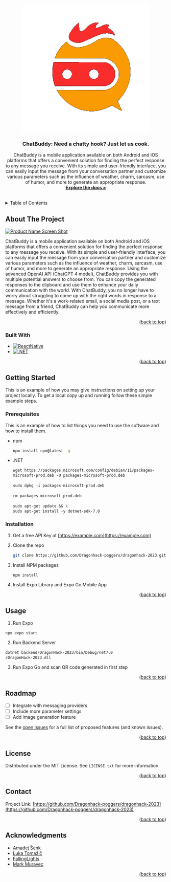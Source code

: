 <!-- Improved compatibility of back to top link: See: https://github.com/othneildrew/Best-README-Template/pull/73 -->
<a name="readme-top"></a>
<!--
*** Thanks for checking out the Best-README-Template. If you have a suggestion
*** that would make this better, please fork the repo and create a pull request
*** or simply open an issue with the tag "enhancement".
*** Don't forget to give the project a star!
*** Thanks again! Now go create something AMAZING! :D
-->



<!-- PROJECT SHIELDS -->
<!--
*** I'm using markdown "reference style" links for readability.
*** Reference links are enclosed in brackets [ ] instead of parentheses ( ).
*** See the bottom of this document for the declaration of the reference variables
*** for contributors-url, forks-url, etc. This is an optional, concise syntax you may use.
*** https://www.markdownguide.org/basic-syntax/#reference-style-links
-->


<!-- PROJECT LOGO -->
<br />
<div align="center">
  <a href="https://github.com/Dragonhack-poggers/dragonhack-2023">
    <img src="logo.gif" alt="Logo" width="400" height="400">
  </a>

<h3 align="center">ChatBuddy: Need a chatty hook? Just let us cook.</h3>

  <p align="center">
    ChatBuddy is a mobile application available on both Android and iOS platforms that offers a convenient solution for finding the perfect response to any message you receive. With its simple and user-friendly interface, you can easily input the message from your conversation partner and customize various parameters such as the influence of weather, charm, sarcasm, use of humor, and more to generate an appropriate response.
    <br />
    <a href="https://github.com/Dragonhack-poggers/dragonhack-2023"><strong>Explore the docs »</strong></a>
    <br />
    <br />

  </p>
</div>



<!-- TABLE OF CONTENTS -->
<details>
  <summary>Table of Contents</summary>
  <ol>
    <li>
      <a href="#about-the-project">About The Project</a>
      <ul>
        <li><a href="#built-with">Built With</a></li>
      </ul>
    </li>
    <li>
      <a href="#getting-started">Getting Started</a>
      <ul>
        <li><a href="#prerequisites">Prerequisites</a></li>
        <li><a href="#installation">Installation</a></li>
      </ul>
    </li>
    <li><a href="#usage">Usage</a></li>
    <li><a href="#roadmap">Roadmap</a></li>
    <li><a href="#license">License</a></li>
    <li><a href="#contact">Contact</a></li>
    <li><a href="#acknowledgments">Acknowledgments</a></li>
  </ol>
</details>



<!-- ABOUT THE PROJECT -->
## About The Project

[![Product Name Screen Shot][product-screenshot]](https://example.com)

ChatBuddy is a mobile application available on both Android and iOS platforms that offers a convenient solution for finding the perfect response to any message you receive. With its simple and user-friendly interface, you can easily input the message from your conversation partner and customize various parameters such as the influence of weather, charm, sarcasm, use of humor, and more to generate an appropriate response.
Using the advanced OpenAI API (ChatGPT 4 model), ChatBuddy provides you with multiple potential answers to choose from. You can copy the generated responses to the clipboard and use them to enhance your daily communication with the world.
With ChatBuddy, you no longer have to worry about struggling to come up with the right words in response to a message. Whether it's a work-related email, a social media post, or a text message from a friend, ChatBuddy can help you communicate more effectively and efficiently.

<p align="right">(<a href="#readme-top">back to top</a>)</p>



### Built With

* [![ReactNative][React]][React-url]
* [![.NET][.NET]][.NET-url]

<p align="right">(<a href="#readme-top">back to top</a>)</p>



<!-- GETTING STARTED -->
## Getting Started

This is an example of how you may give instructions on setting up your project locally.
To get a local copy up and running follow these simple example steps.

### Prerequisites

This is an example of how to list things you need to use the software and how to install them.
* npm
  ```sh
  npm install npm@latest -g
  ```
* .NET
  ```
  wget https://packages.microsoft.com/config/debian/11/packages-microsoft-prod.deb -O packages-microsoft-prod.deb

  sudo dpkg -i packages-microsoft-prod.deb

  rm packages-microsoft-prod.deb

  sudo apt-get update && \
  sudo apt-get install -y dotnet-sdk-7.0
  ```

### Installation

1. Get a free API Key at [https://example.com](https://example.com)
2. Clone the repo
   ```sh
   git clone https://github.com/Dragonhack-poggers/dragonhack-2023.git
   ```
3. Install NPM packages
   ```sh
   npm install
   ```
   
4. Install Expo Library and Expo Go Mobile App

<p align="right">(<a href="#readme-top">back to top</a>)</p>



<!-- USAGE EXAMPLES -->
## Usage

1. Run Expo
```
npx expo start
```
2. Run Backend Server
```
dotnet backend/DragonHack-2023/bin/Debug/net7.0
/DragonHack-2023.dll
```
3. Run Expo Go and scan QR code generated in first step

<p align="right">(<a href="#readme-top">back to top</a>)</p>



<!-- ROADMAP -->
## Roadmap

- [ ] Integrate with messaging providers
- [ ] Include more parameter settings 
- [ ] Add image generation feature

See the [open issues](https://github.com/Dragonhack-poggers/dragonhack-2023/issues) for a full list of proposed features (and known issues).

<p align="right">(<a href="#readme-top">back to top</a>)</p>




<!-- LICENSE -->
## License

Distributed under the MIT License. See `LICENSE.txt` for more information.

<p align="right">(<a href="#readme-top">back to top</a>)</p>



<!-- CONTACT -->
## Contact

Project Link: [https://github.com/Dragonhack-poggers/dragonhack-2023](https://github.com/Dragonhack-poggers/dragonhack-2023)

<p align="right">(<a href="#readme-top">back to top</a>)</p>



<!-- ACKNOWLEDGMENTS -->
## Acknowledgments

* [Amadej Šenk](https://github.com/Guide4Ever)
* [Luka Tomažič](https://github.com/ltomazic)
* [FallingLights](https://github.com/FallingLights)
* [Mark Muravec](https://github.com/MarkMuravec)

<p align="right">(<a href="#readme-top">back to top</a>)</p>



<!-- MARKDOWN LINKS & IMAGES -->
<!-- https://www.markdownguide.org/basic-syntax/#reference-style-links -->
[contributors-shield]: https://img.shields.io/github/contributors/Dragonhack-poggers/dragonhack-2023.svg?style=for-the-badge
[contributors-url]: https://github.com/Dragonhack-poggers/dragonhack-2023/graphs/contributors
[forks-shield]: https://img.shields.io/github/forks/Dragonhack-poggers/dragonhack-2023.svg?style=for-the-badge
[forks-url]: https://github.com/Dragonhack-poggers/dragonhack-2023/network/members
[stars-shield]: https://img.shields.io/github/stars/Dragonhack-poggers/dragonhack-2023.svg?style=for-the-badge
[stars-url]: https://github.com/Dragonhack-poggers/dragonhack-2023/stargazers
[issues-shield]: https://img.shields.io/github/issues/Dragonhack-poggers/dragonhack-2023.svg?style=for-the-badge
[issues-url]: https://github.com/Dragonhack-poggers/dragonhack-2023/issues
[license-shield]: https://img.shields.io/github/license/Dragonhack-poggers/dragonhack-2023.svg?style=for-the-badge
[license-url]: https://github.com/Dragonhack-poggers/dragonhack-2023/blob/master/LICENSE.txt
[linkedin-shield]: https://img.shields.io/badge/-LinkedIn-black.svg?style=for-the-badge&logo=linkedin&colorB=555
[linkedin-url]: https://linkedin.com/in/linkedin_username
[product-screenshot]: images/screenshot.png
[Next.js]: https://img.shields.io/badge/next.js-000000?style=for-the-badge&logo=nextdotjs&logoColor=white
[Next-url]: https://nextjs.org/
[React]: https://img.shields.io/badge/react_native-%2320232a.svg?style=for-the-badge&logo=react&logoColor=%2361DAFB
[React-url]: https://reactnative.dev/
[.NET]: https://img.shields.io/badge/.NET-20232A?style=for-the-badge&logo=.NET&logoColor=61DAFB%20
[.NET-url]: https://dotnet.microsoft.com/en-us/
[Vue.js]: https://img.shields.io/badge/Vue.js-35495E?style=for-the-badge&logo=vuedotjs&logoColor=4FC08D
[Vue-url]: https://vuejs.org/
[Angular.io]: https://img.shields.io/badge/Angular-DD0031?style=for-the-badge&logo=angular&logoColor=white
[Angular-url]: https://angular.io/
[Svelte.dev]: https://img.shields.io/badge/Svelte-4A4A55?style=for-the-badge&logo=svelte&logoColor=FF3E00
[Svelte-url]: https://svelte.dev/
[Laravel.com]: https://img.shields.io/badge/Laravel-FF2D20?style=for-the-badge&logo=laravel&logoColor=white
[Laravel-url]: https://laravel.com
[Bootstrap.com]: https://img.shields.io/badge/Bootstrap-563D7C?style=for-the-badge&logo=bootstrap&logoColor=white
[Bootstrap-url]: https://getbootstrap.com
[JQuery.com]: https://img.shields.io/badge/jQuery-0769AD?style=for-the-badge&logo=jquery&logoColor=white
[JQuery-url]: https://jquery.com 
